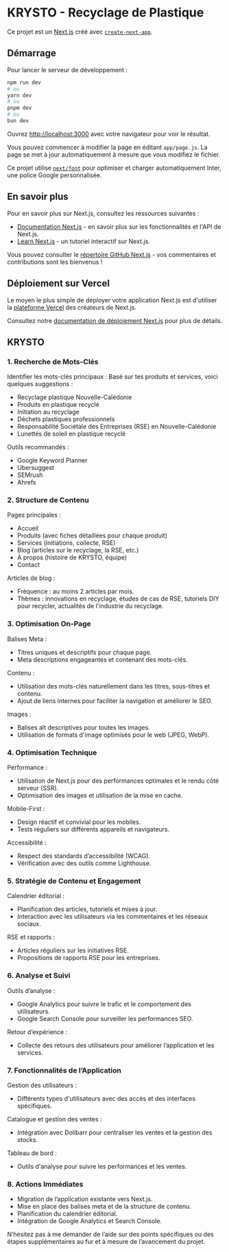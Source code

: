
# KRYSTO - Recyclage de Plastique

Ce projet est un [Next.js](https://nextjs.org/) créé avec [`create-next-app`](https://github.com/vercel/next.js/tree/canary/packages/create-next-app).

## Démarrage

Pour lancer le serveur de développement :

```bash
npm run dev
# ou
yarn dev
# ou
pnpm dev
# ou
bun dev
```

Ouvrez [http://localhost:3000](http://localhost:3000) avec votre navigateur pour voir le résultat.

Vous pouvez commencer à modifier la page en éditant `app/page.js`. La page se met à jour automatiquement à mesure que vous modifiez le fichier.

Ce projet utilise [`next/font`](https://nextjs.org/docs/basic-features/font-optimization) pour optimiser et charger automatiquement Inter, une police Google personnalisée.

## En savoir plus

Pour en savoir plus sur Next.js, consultez les ressources suivantes :

- [Documentation Next.js](https://nextjs.org/docs) - en savoir plus sur les fonctionnalités et l'API de Next.js.
- [Learn Next.js](https://nextjs.org/learn) - un tutoriel interactif sur Next.js.

Vous pouvez consulter le [répertoire GitHub Next.js](https://github.com/vercel/next.js/) - vos commentaires et contributions sont les bienvenus !

## Déploiement sur Vercel

Le moyen le plus simple de déployer votre application Next.js est d'utiliser la [plateforme Vercel](https://vercel.com/new?utm_medium=default-template&filter=next.js&utm_source=create-next-app&utm_campaign=create-next-app-readme) des créateurs de Next.js.

Consultez notre [documentation de déploiement Next.js](https://nextjs.org/docs/deployment) pour plus de détails.

## KRYSTO

### 1. Recherche de Mots-Clés
Identifier les mots-clés principaux : Basé sur tes produits et services, voici quelques suggestions :
- Recyclage plastique Nouvelle-Calédonie
- Produits en plastique recyclé
- Initiation au recyclage
- Déchets plastiques professionnels
- Responsabilité Sociétale des Entreprises (RSE) en Nouvelle-Calédonie
- Lunettes de soleil en plastique recyclé

Outils recommandés :
- Google Keyword Planner
- Ubersuggest
- SEMrush
- Ahrefs

### 2. Structure de Contenu
Pages principales :
- Accueil
- Produits (avec fiches détaillées pour chaque produit)
- Services (initiations, collecte, RSE)
- Blog (articles sur le recyclage, la RSE, etc.)
- À propos (histoire de KRYSTO, équipe)
- Contact

Articles de blog :
- Fréquence : au moins 2 articles par mois.
- Thèmes : innovations en recyclage, études de cas de RSE, tutoriels DIY pour recycler, actualités de l'industrie du recyclage.

### 3. Optimisation On-Page
Balises Meta :
- Titres uniques et descriptifs pour chaque page.
- Meta descriptions engageantes et contenant des mots-clés.

Contenu :
- Utilisation des mots-clés naturellement dans les titres, sous-titres et contenu.
- Ajout de liens internes pour faciliter la navigation et améliorer le SEO.

Images :
- Balises alt descriptives pour toutes les images.
- Utilisation de formats d'image optimisés pour le web (JPEG, WebP).

### 4. Optimisation Technique
Performance :
- Utilisation de Next.js pour des performances optimales et le rendu côté serveur (SSR).
- Optimisation des images et utilisation de la mise en cache.

Mobile-First :
- Design réactif et convivial pour les mobiles.
- Tests réguliers sur différents appareils et navigateurs.

Accessibilité :
- Respect des standards d’accessibilité (WCAG).
- Vérification avec des outils comme Lighthouse.

### 5. Stratégie de Contenu et Engagement
Calendrier éditorial :
- Planification des articles, tutoriels et mises à jour.
- Interaction avec les utilisateurs via les commentaires et les réseaux sociaux.

RSE et rapports :
- Articles réguliers sur les initiatives RSE.
- Propositions de rapports RSE pour les entreprises.

### 6. Analyse et Suivi
Outils d’analyse :
- Google Analytics pour suivre le trafic et le comportement des utilisateurs.
- Google Search Console pour surveiller les performances SEO.

Retour d’expérience :
- Collecte des retours des utilisateurs pour améliorer l’application et les services.

### 7. Fonctionnalités de l’Application
Gestion des utilisateurs :
- Différents types d'utilisateurs avec des accès et des interfaces spécifiques.

Catalogue et gestion des ventes :
- Intégration avec Dolibarr pour centraliser les ventes et la gestion des stocks.

Tableau de bord :
- Outils d'analyse pour suivre les performances et les ventes.

### 8. Actions Immédiates
- Migration de l’application existante vers Next.js.
- Mise en place des balises meta et de la structure de contenu.
- Planification du calendrier éditorial.
- Intégration de Google Analytics et Search Console.

N’hésitez pas à me demander de l’aide sur des points spécifiques ou des étapes supplémentaires au fur et à mesure de l’avancement du projet.
